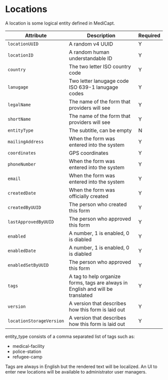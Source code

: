 Locations
=========

A location is some logical entity defined in MediCapt.

|Attribute                                  | Description                                                                                | Required
|-------------------------------------------|--------------------------------------------------------------------------------------------|----------
|`locationUUID`                             | A random v4 UUID                                                                           | Y
|`locationID`                               | A random human understandable ID                                                           | Y
|`country`                                  | The two letter ISO country code                                                            | Y
|`lanugage`                                 | Two letter lanugage code ISO 639-1 lanugage codes                                          | Y
|`legalName`                               | The name of the form that providers will see                                               | Y
|`shortName`                               | The name of the form that providers will see                                               | Y
|`entityType`                              | The subtitle, can be empty                                                                 | N
|`mailingAddress`                          | When the form was entered into the system                                                  | Y
|`coordinates`                              | GPS coordinates                                                                            | Y
|`phoneNumber`                             | When the form was entered into the system                                                  | Y
|`email`                                    | When the form was entered into the system                                                  | Y
|`createdDate`                              | When the form was officially created                                                       | Y
|`createdByUUID`                            | The person who created this form                                                           | Y
|`lastApprovedByUUID`                       | The person who approved this form                                                          | Y
|`enabled`                                  | A number, 1 is enabled, 0 is diabled                                                       | Y
|`enabledDate`                              | A number, 1 is enabled, 0 is diabled                                                       | Y
|`enabledSetByUUID`                         | The person who approved this form                                                          | Y
|`tags`                                     | A tag to help organize forms, tags are always in English and will be translated            | Y
|`version`                                  | A version that describes how this form is laid out                                         | Y
|`locationStorageVersion`                   | A version that describes how this form is laid out                                         | Y

entity_type consists of a comma separated list of tags such as:
  - medical-facility
  - police-station
  - refugee-camp

Tags are always in English but the rendered text will be localized. An UI to
enter new locations will be available to administrator user managers.
